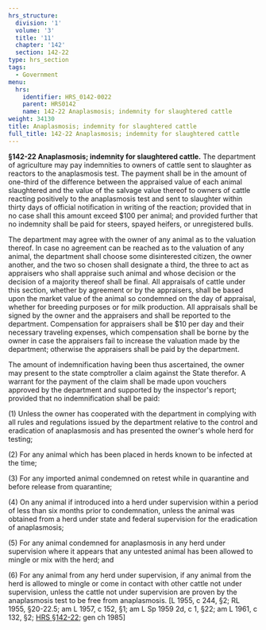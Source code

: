 ```yaml
---
hrs_structure:
  division: '1'
  volume: '3'
  title: '11'
  chapter: '142'
  section: 142-22
type: hrs_section
tags:
  - Government
menu:
  hrs:
    identifier: HRS_0142-0022
    parent: HRS0142
    name: 142-22 Anaplasmosis; indemnity for slaughtered cattle
weight: 34130
title: Anaplasmosis; indemnity for slaughtered cattle
full_title: 142-22 Anaplasmosis; indemnity for slaughtered cattle
---
```

**§142-22 Anaplasmosis; indemnity for slaughtered cattle.** The department of agriculture may pay indemnities to owners of cattle sent to slaughter as reactors to the anaplasmosis test. The payment shall be in the amount of one-third of the difference between the appraised value of each animal slaughtered and the value of the salvage value thereof to owners of cattle reacting positively to the anaplasmosis test and sent to slaughter within thirty days of official notification in writing of the reaction; provided that in no case shall this amount exceed $100 per animal; and provided further that no indemnity shall be paid for steers, spayed heifers, or unregistered bulls.

The department may agree with the owner of any animal as to the valuation thereof. In case no agreement can be reached as to the valuation of any animal, the department shall choose some disinterested citizen, the owner another, and the two so chosen shall designate a third, the three to act as appraisers who shall appraise such animal and whose decision or the decision of a majority thereof shall be final. All appraisals of cattle under this section, whether by agreement or by the appraisers, shall be based upon the market value of the animal so condemned on the day of appraisal, whether for breeding purposes or for milk production. All appraisals shall be signed by the owner and the appraisers and shall be reported to the department. Compensation for appraisers shall be $10 per day and their necessary traveling expenses, which compensation shall be borne by the owner in case the appraisers fail to increase the valuation made by the department; otherwise the appraisers shall be paid by the department.

The amount of indemnification having been thus ascertained, the owner may present to the state comptroller a claim against the State therefor. A warrant for the payment of the claim shall be made upon vouchers approved by the department and supported by the inspector's report; provided that no indemnification shall be paid:

(1) Unless the owner has cooperated with the department in complying with all rules and regulations issued by the department relative to the control and eradication of anaplasmosis and has presented the owner's whole herd for testing;

(2) For any animal which has been placed in herds known to be infected at the time;

(3) For any imported animal condemned on retest while in quarantine and before release from quarantine;

(4) On any animal if introduced into a herd under supervision within a period of less than six months prior to condemnation, unless the animal was obtained from a herd under state and federal supervision for the eradication of anaplasmosis;

(5) For any animal condemned for anaplasmosis in any herd under supervision where it appears that any untested animal has been allowed to mingle or mix with the herd; and

(6) For any animal from any herd under supervision, if any animal from the herd is allowed to mingle or come in contact with other cattle not under supervision, unless the cattle not under supervision are proven by the anaplasmosis test to be free from anaplasmosis. [L 1955, c 244, §2; RL 1955, §20-22.5; am L 1957, c 152, §1; am L Sp 1959 2d, c 1, §22; am L 1961, c 132, §2; [HRS §142-22](/title-11/chapter-142/section-142-22/); gen ch 1985]